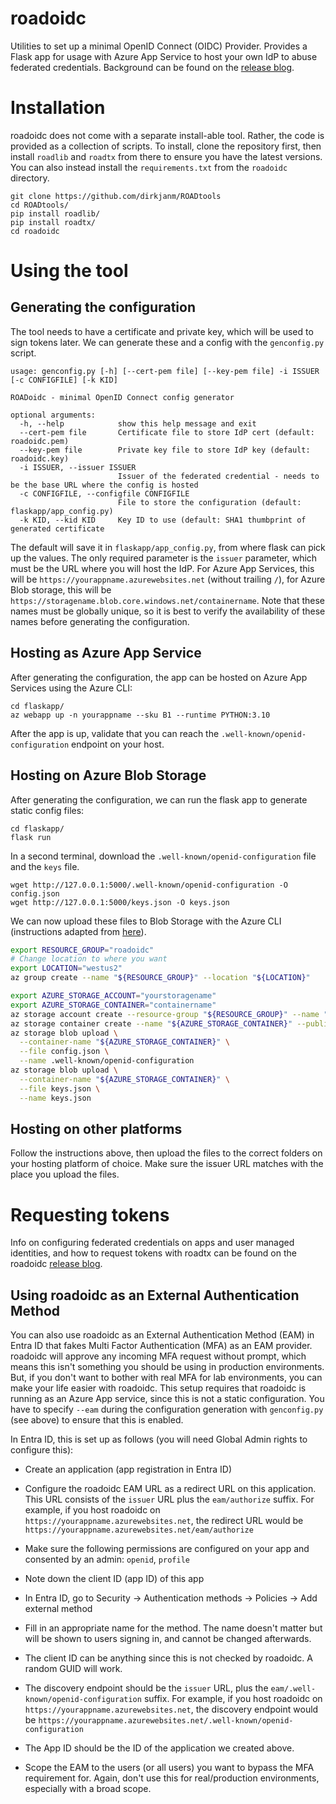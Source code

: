 # roadoidc
Utilities to set up a minimal OpenID Connect (OIDC) Provider. Provides a Flask app for usage with Azure App Service to host your own IdP to abuse federated credentials. Background can be found on the [release blog](https://dirkjanm.io/persisting-with-federated-credentials-entra-apps-managed-identities/).

# Installation
roadoidc does not come with a separate install-able tool. Rather, the code is provided as a collection of scripts. To install, clone the repository first, then install `roadlib` and `roadtx` from there to ensure you have the latest versions. You can also instead install the `requirements.txt` from the `roadoidc` directory.

```
git clone https://github.com/dirkjanm/ROADtools
cd ROADtools/
pip install roadlib/
pip install roadtx/
cd roadoidc
```

# Using the tool
## Generating the configuration
The tool needs to have a certificate and private key, which will be used to sign tokens later. We can generate these and a config with the `genconfig.py` script.

```
usage: genconfig.py [-h] [--cert-pem file] [--key-pem file] -i ISSUER [-c CONFIGFILE] [-k KID]

ROADoidc - minimal OpenID Connect config generator

optional arguments:
  -h, --help            show this help message and exit
  --cert-pem file       Certificate file to store IdP cert (default: roadoidc.pem)
  --key-pem file        Private key file to store IdP key (default: roadoidc.key)
  -i ISSUER, --issuer ISSUER
                        Issuer of the federated credential - needs to be the base URL where the config is hosted
  -c CONFIGFILE, --configfile CONFIGFILE
                        File to store the configuration (default: flaskapp/app_config.py)
  -k KID, --kid KID     Key ID to use (default: SHA1 thumbprint of generated certificate
```

The default will save it in `flaskapp/app_config.py`, from where flask can pick up the values. The only required parameter is the `issuer` parameter, which must be the URL where you will host the IdP. For Azure App Services, this will be `https://yourappname.azurewebsites.net` (without trailing `/`), for Azure Blob storage, this will be `https://storagename.blob.core.windows.net/containername`. Note that these names must be globally unique, so it is best to verify the availability of these names before generating the configuration.

## Hosting as Azure App Service
After generating the configuration, the app can be hosted on Azure App Services using the Azure CLI:

```
cd flaskapp/
az webapp up -n yourappname --sku B1 --runtime PYTHON:3.10
```

After the app is up, validate that you can reach the `.well-known/openid-configuration` endpoint on your host.

## Hosting on Azure Blob Storage
After generating the configuration, we can run the flask app to generate static config files:

```
cd flaskapp/
flask run
```

In a second terminal, download the `.well-known/openid-configuration` file and the `keys` file.

```
wget http://127.0.0.1:5000/.well-known/openid-configuration -O config.json
wget http://127.0.0.1:5000/keys.json -O keys.json
```

We can now upload these files to Blob Storage with the Azure CLI (instructions adapted from [here](https://azure.github.io/azure-workload-identity/docs/installation/self-managed-clusters/oidc-issuer/discovery-document.html)).

```bash
export RESOURCE_GROUP="roadoidc"
# Change location to where you want
export LOCATION="westus2"
az group create --name "${RESOURCE_GROUP}" --location "${LOCATION}"

export AZURE_STORAGE_ACCOUNT="yourstoragename"
export AZURE_STORAGE_CONTAINER="containername"
az storage account create --resource-group "${RESOURCE_GROUP}" --name "${AZURE_STORAGE_ACCOUNT}" --allow-blob-public-access true
az storage container create --name "${AZURE_STORAGE_CONTAINER}" --public-access blob
az storage blob upload \
  --container-name "${AZURE_STORAGE_CONTAINER}" \
  --file config.json \
  --name .well-known/openid-configuration
az storage blob upload \
  --container-name "${AZURE_STORAGE_CONTAINER}" \
  --file keys.json \
  --name keys.json
```

## Hosting on other platforms
Follow the instructions above, then upload the files to the correct folders on your hosting platform of choice. Make sure the issuer URL matches with the place you upload the files.

# Requesting tokens
Info on configuring federated credentials on apps and user managed identities, and how to request tokens with roadtx can be found on the roadoidc [release blog](https://dirkjanm.io/persisting-with-federated-credentials-entra-apps-managed-identities/).

## Using roadoidc as an External Authentication Method
You can also use roadoidc as an External Authentication Method (EAM) in Entra ID that fakes Multi Factor Authentication (MFA) as an EAM provider. roadoidc will approve any incoming MFA request without prompt, which means this isn't something you should be using in production environments. But, if you don't want to bother with real MFA for lab environments, you can make your life easier with roadoidc. This setup requires that roadoidc is running as an Azure App service, since this is not a static configuration. You have to specify `--eam` during the configuration generation with `genconfig.py` (see above) to ensure that this is enabled.

In Entra ID, this is set up as follows (you will need Global Admin rights to configure this):

* Create an application (app registration in Entra ID)
* Configure the roadoidc EAM URL as a redirect URL on this application. This URL consists of the `issuer` URL plus the `eam/authorize` suffix. For example, if you host roadoidc on `https://yourappname.azurewebsites.net`, the redirect URL would be `https://yourappname.azurewebsites.net/eam/authorize`
* Make sure the following permissions are configured on your app and consented by an admin: `openid`, `profile`
* Note down the client ID (app ID) of this app

* In Entra ID, go to Security -> Authentication methods -> Policies -> Add external method
* Fill in an appropriate name for the method. The name doesn't matter but will be shown to users signing in, and cannot be changed afterwards.
* The client ID can be anything since this is not checked by roadoidc. A random GUID will work.
* The discovery endpoint should be the `issuer` URL, plus the `eam/.well-known/openid-configuration` suffix. For example, if you host roadoidc on `https://yourappname.azurewebsites.net`, the discovery endpoint would be `https://yourappname.azurewebsites.net/.well-known/openid-configuration`
* The App ID should be the ID of the application we created above.
* Scope the EAM to the users (or all users) you want to bypass the MFA requirement for. Again, don't use this for real/production environments, especially with a broad scope.
